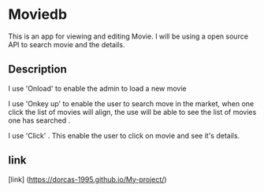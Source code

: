 # Moviedb

This is an app for viewing and editing Movie. I will be using
a open source API  to search movie and the details.

## Description

I use 'Onload' to enable the admin to load a new movie

I use 'Onkey up' to enable the user to search move in the market, when one click the list of movies will align, the use will be able to see the list of movies one has searched .

I use 'Click' . This enable the user to click on movie and see it's details.

## link
[link] (https://dorcas-1995.github.io/My-project/)




